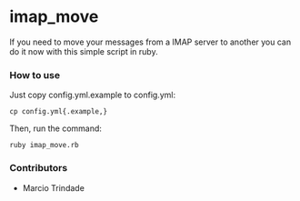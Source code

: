 # imap_move

If you need to move your messages from a IMAP server to another you can do it now with this simple script in ruby.

### How to use

Just copy config.yml.example to config.yml:

    cp config.yml{.example,}
    
Then, run the command:

    ruby imap_move.rb

### Contributors

* Marcio Trindade

